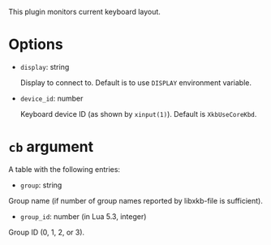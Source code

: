 This plugin monitors current keyboard layout.

Options
===
* `display`: string

  Display to connect to. Default is to use `DISPLAY` environment variable.

* `device_id`: number

  Keyboard device ID (as shown by `xinput(1)`). Default is `XkbUseCoreKbd`.

`cb` argument
===
A table with the following entries:

  * `group`: string

  Group name (if number of group names reported by libxkb-file is sufficient).

  * `group_id`: number (in Lua 5.3, integer)

  Group ID (0, 1, 2, or 3).
